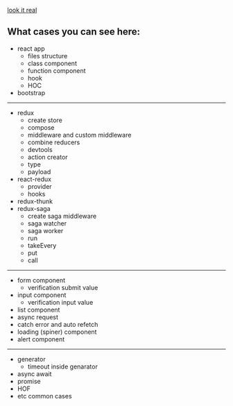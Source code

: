 [look it real](http://lavfrim.github.io/redux-thunk-saga-example "react-redux-thunk-saga-example")

##  What cases you can see here:

- react app
  - files structure
  - class component
  - function component
  - hook
  - HOC  
- bootstrap
-------
- redux
   - create store
	- compose
	- middleware and custom middleware
	- combine reducers
	- devtools
	- action creator
	- type
	- payload
- react-redux
  - provider
  - hooks
- redux-thunk
-  redux-saga
   - create saga middleware
   - saga watcher
   - saga worker
   - run
   - takeEvery
   - put
   - call
-------
- form component
  - verification submit value
- input component
  - verification input value
- list component
- async request
- catch error and auto refetch
- loading (spiner) component
- alert component
------
- generator
  - timeout inside genarator
- async await
- promise
- HOF
- etc common cases